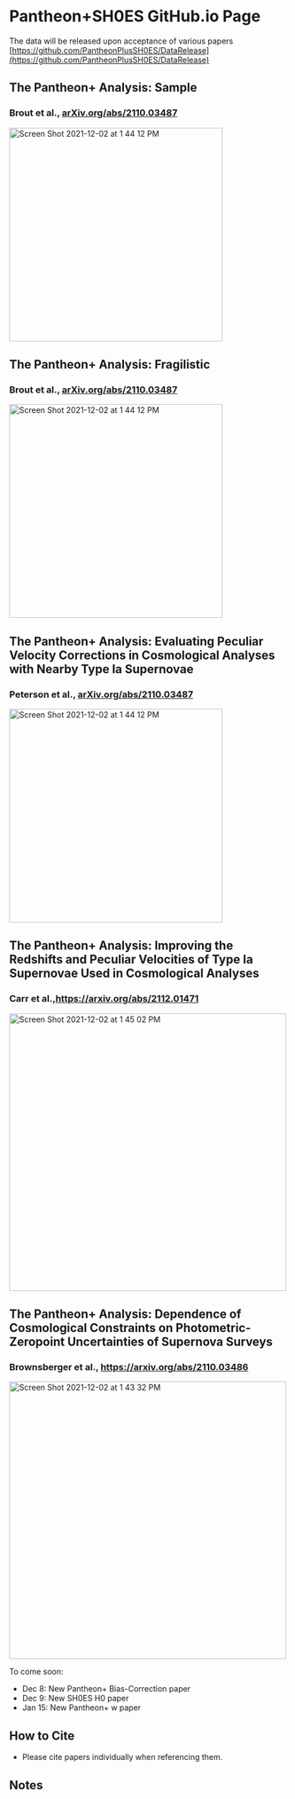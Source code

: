 # Pantheon+SH0ES GitHub.io Page

The data will be released upon acceptance of various papers [https://github.com/PantheonPlusSH0ES/DataRelease](https://github.com/PantheonPlusSH0ES/DataRelease)

## The Pantheon+ Analysis: Sample
### Brout et al., [arXiv.org/abs/2110.03487](https://arxiv.org/abs/2110.03487)

<img width="385" alt="Screen Shot 2021-12-02 at 1 44 12 PM" src="https://user-images.githubusercontent.com/5403753/145083029-2a35fe99-a727-4d2a-b8fe-c0147534a7b5.png">

## The Pantheon+ Analysis: Fragilistic
### Brout et al., [arXiv.org/abs/2110.03487](https://arxiv.org/abs/2110.03487)

<img width="385" alt="Screen Shot 2021-12-02 at 1 44 12 PM" src="https://user-images.githubusercontent.com/5403753/145082618-e62a23b3-791a-4fa1-89b9-a4ef88e5d7a5.png">


## The Pantheon+ Analysis: Evaluating Peculiar Velocity Corrections in Cosmological Analyses with Nearby Type Ia Supernovae 
### Peterson et al., [arXiv.org/abs/2110.03487](https://arxiv.org/abs/2110.03487)

<img width="385" alt="Screen Shot 2021-12-02 at 1 44 12 PM" src="https://user-images.githubusercontent.com/33528267/144483599-fa75d682-8cb0-4bd9-8a3f-03834fc87e5b.png">

## The Pantheon+ Analysis: Improving the Redshifts and Peculiar Velocities of Type Ia Supernovae Used in Cosmological Analyses 
### Carr et al.,https://arxiv.org/abs/2112.01471

<img width="500" alt="Screen Shot 2021-12-02 at 1 45 02 PM" src="https://user-images.githubusercontent.com/33528267/144483714-bf14d6a9-9e79-476b-a0a0-badef90c9ffc.png">

## The Pantheon+ Analysis: Dependence of Cosmological Constraints on Photometric-Zeropoint Uncertainties of Supernova Surveys 
### Brownsberger et al., https://arxiv.org/abs/2110.03486

<img width="500" alt="Screen Shot 2021-12-02 at 1 43 32 PM" src="https://user-images.githubusercontent.com/33528267/144483545-c191d5e9-c774-4c13-9b2b-691dfa4efdc1.png">







To come soon:
* Dec 8: New Pantheon+ Bias-Correction paper
* Dec 9: New SH0ES H0 paper 
* Jan 15: New Pantheon+ w paper 

## How to Cite

* Please cite papers individually when referencing them.


## Notes

 



